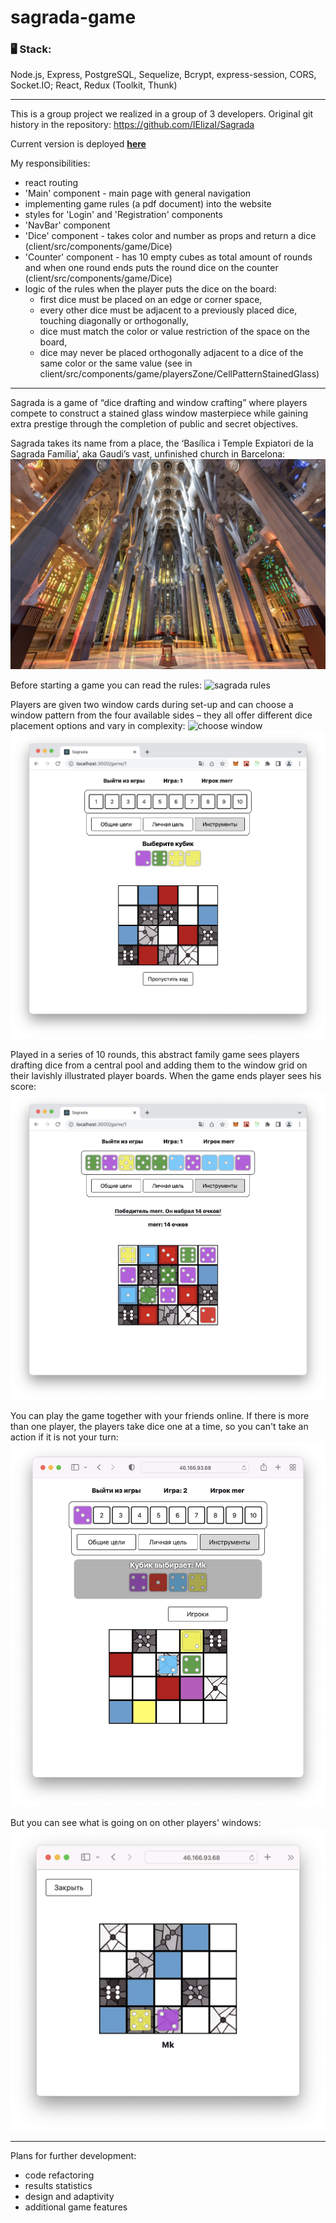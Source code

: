 # sagrada-game
### 🖥 Stack:
Node.js, Express, PostgreSQL, Sequelize, Bcrypt, express-session, CORS, Socket.IO;
React, Redux (Toolkit, Thunk)

---

This is a group project we realized in a group of 3 developers. 
Original git history in the repository: https://github.com/IElizaI/Sagrada

Current version is deployed **[here](http://46.166.93.68:3010/main)** 

My responsibilities:
- react routing
- 'Main' component - main page with general navigation
- implementing game rules (a pdf document) into the website
- styles for 'Login' and 'Registration' components
- 'NavBar' component
- 'Dice' component - takes color and number as props and return a dice (client/src/components/game/Dice)
- 'Counter' component - has 10 empty cubes as total amount of rounds and when one round ends puts the round dice on the counter (client/src/components/game/Dice)
- logic of the rules when the player puts the dice on the board:
  - first dice must be placed on an edge or corner space,
  - every other dice must be adjacent to a previously placed dice, touching diagonally or orthogonally,
  - dice must match the color or value restriction of the space on the board,
  - dice may never be placed orthogonally adjacent to a dice of the same color or the same value
  (see in client/src/components/game/playersZone/CellPatternStainedGlass)

---

Sagrada is a game of “dice drafting and window crafting” where players compete to construct a stained glass window masterpiece while gaining extra prestige through the completion of public and secret objectives.

Sagrada takes its name from a place, the ‘Basílica i Temple Expiatori de la Sagrada Família’, aka Gaudi’s vast, unfinished church in Barcelona:
<img alt="sagrada familia" src="./images-readme/sagrada-familia.jpeg" />

Before starting a game you can read the rules:
<img alt="sagrada rules" src="./images-readme/rules.png" />

Players are given two window cards during set-up and can choose a window pattern from the four available sides – they all offer different dice placement options and vary in complexity:
<img alt="choose window" src="./choose-window.png" />
<img alt="game start" src="./images-readme/game-start.png" />

Played in a series of 10 rounds, this abstract family game sees players drafting dice from a central pool and adding them to the window grid on their lavishly illustrated player boards.
When the game ends player sees his score:
<img alt="game result" src="./images-readme/game-result.png" />

You can play the game together with your friends online.
If there is more than one player, the players take dice one at a time, so you can't take an action if  it is not your turn:
<img alt="game two players" src="./images-readme/game-two-players.png" />

But you can see what is going on on other players' windows:
<img alt="game second player" src="./images-readme/game-second-player.png" />

---

Plans for further development:
- code refactoring
- results statistics
- design and adaptivity
- additional game features
